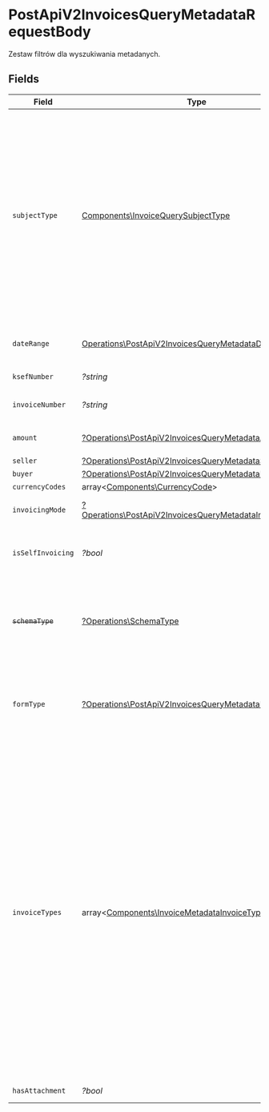 # PostApiV2InvoicesQueryMetadataRequestBody

Zestaw filtrów dla wyszukiwania metadanych.


## Fields

| Field                                                                                                                                                                                                                                                                                                                                                                                                                                                                                      | Type                                                                                                                                                                                                                                                                                                                                                                                                                                                                                       | Required                                                                                                                                                                                                                                                                                                                                                                                                                                                                                   | Description                                                                                                                                                                                                                                                                                                                                                                                                                                                                                |
| ------------------------------------------------------------------------------------------------------------------------------------------------------------------------------------------------------------------------------------------------------------------------------------------------------------------------------------------------------------------------------------------------------------------------------------------------------------------------------------------ | ------------------------------------------------------------------------------------------------------------------------------------------------------------------------------------------------------------------------------------------------------------------------------------------------------------------------------------------------------------------------------------------------------------------------------------------------------------------------------------------ | ------------------------------------------------------------------------------------------------------------------------------------------------------------------------------------------------------------------------------------------------------------------------------------------------------------------------------------------------------------------------------------------------------------------------------------------------------------------------------------------ | ------------------------------------------------------------------------------------------------------------------------------------------------------------------------------------------------------------------------------------------------------------------------------------------------------------------------------------------------------------------------------------------------------------------------------------------------------------------------------------------ |
| `subjectType`                                                                                                                                                                                                                                                                                                                                                                                                                                                                              | [Components\InvoiceQuerySubjectType](../../Models/Components/InvoiceQuerySubjectType.md)                                                                                                                                                                                                                                                                                                                                                                                                   | :heavy_check_mark:                                                                                                                                                                                                                                                                                                                                                                                                                                                                         | Typ podmiotu, którego dotyczą kryteria filtrowania metadanych faktur.<br/>Określa kontekst, w jakim przeszukiwane są dane.<br/>\| Wartość \| Opis \|<br/>\| --- \| --- \|<br/>\| Subject1 \| Podmiot 1 \|<br/>\| Subject2 \| Podmiot 2 \|<br/>\| Subject3 \| Podmiot 3 \|<br/>\| SubjectAuthorized \| Podmiot upoważniony \|<br/>                                                                                                                                                          |
| `dateRange`                                                                                                                                                                                                                                                                                                                                                                                                                                                                                | [Operations\PostApiV2InvoicesQueryMetadataDateRange](../../Models/Operations/PostApiV2InvoicesQueryMetadataDateRange.md)                                                                                                                                                                                                                                                                                                                                                                   | :heavy_check_mark:                                                                                                                                                                                                                                                                                                                                                                                                                                                                         | Typ i zakres dat, według którego mają być filtrowane faktury.                                                                                                                                                                                                                                                                                                                                                                                                                              |
| `ksefNumber`                                                                                                                                                                                                                                                                                                                                                                                                                                                                               | *?string*                                                                                                                                                                                                                                                                                                                                                                                                                                                                                  | :heavy_minus_sign:                                                                                                                                                                                                                                                                                                                                                                                                                                                                         | Numer KSeF faktury.                                                                                                                                                                                                                                                                                                                                                                                                                                                                        |
| `invoiceNumber`                                                                                                                                                                                                                                                                                                                                                                                                                                                                            | *?string*                                                                                                                                                                                                                                                                                                                                                                                                                                                                                  | :heavy_minus_sign:                                                                                                                                                                                                                                                                                                                                                                                                                                                                         | Numer faktury nadany przez wystawcę.                                                                                                                                                                                                                                                                                                                                                                                                                                                       |
| `amount`                                                                                                                                                                                                                                                                                                                                                                                                                                                                                   | [?Operations\PostApiV2InvoicesQueryMetadataAmount](../../Models/Operations/PostApiV2InvoicesQueryMetadataAmount.md)                                                                                                                                                                                                                                                                                                                                                                        | :heavy_minus_sign:                                                                                                                                                                                                                                                                                                                                                                                                                                                                         | Filtr kwotowy – brutto, netto lub VAT (z wartością).                                                                                                                                                                                                                                                                                                                                                                                                                                       |
| `seller`                                                                                                                                                                                                                                                                                                                                                                                                                                                                                   | [?Operations\PostApiV2InvoicesQueryMetadataSeller](../../Models/Operations/PostApiV2InvoicesQueryMetadataSeller.md)                                                                                                                                                                                                                                                                                                                                                                        | :heavy_minus_sign:                                                                                                                                                                                                                                                                                                                                                                                                                                                                         | Dane sprzedawcy.                                                                                                                                                                                                                                                                                                                                                                                                                                                                           |
| `buyer`                                                                                                                                                                                                                                                                                                                                                                                                                                                                                    | [?Operations\PostApiV2InvoicesQueryMetadataBuyer](../../Models/Operations/PostApiV2InvoicesQueryMetadataBuyer.md)                                                                                                                                                                                                                                                                                                                                                                          | :heavy_minus_sign:                                                                                                                                                                                                                                                                                                                                                                                                                                                                         | Dane nabywcy.                                                                                                                                                                                                                                                                                                                                                                                                                                                                              |
| `currencyCodes`                                                                                                                                                                                                                                                                                                                                                                                                                                                                            | array<[Components\CurrencyCode](../../Models/Components/CurrencyCode.md)>                                                                                                                                                                                                                                                                                                                                                                                                                  | :heavy_minus_sign:                                                                                                                                                                                                                                                                                                                                                                                                                                                                         | Kody walut.                                                                                                                                                                                                                                                                                                                                                                                                                                                                                |
| `invoicingMode`                                                                                                                                                                                                                                                                                                                                                                                                                                                                            | [?Operations\PostApiV2InvoicesQueryMetadataInvoicingMode](../../Models/Operations/PostApiV2InvoicesQueryMetadataInvoicingMode.md)                                                                                                                                                                                                                                                                                                                                                          | :heavy_minus_sign:                                                                                                                                                                                                                                                                                                                                                                                                                                                                         | Tryb wystawienia faktury: online lub offline.                                                                                                                                                                                                                                                                                                                                                                                                                                              |
| `isSelfInvoicing`                                                                                                                                                                                                                                                                                                                                                                                                                                                                          | *?bool*                                                                                                                                                                                                                                                                                                                                                                                                                                                                                    | :heavy_minus_sign:                                                                                                                                                                                                                                                                                                                                                                                                                                                                         | Czy faktura została wystawiona w trybie samofakturowania.                                                                                                                                                                                                                                                                                                                                                                                                                                  |
| ~~`schemaType`~~                                                                                                                                                                                                                                                                                                                                                                                                                                                                           | [?Operations\SchemaType](../../Models/Operations/SchemaType.md)                                                                                                                                                                                                                                                                                                                                                                                                                            | :heavy_minus_sign:                                                                                                                                                                                                                                                                                                                                                                                                                                                                         | : warning: ** DEPRECATED **: This will be removed in a future release, please migrate away from it as soon as possible.                                                                                                                                                                                                                                                                                                                                                                    |
| `formType`                                                                                                                                                                                                                                                                                                                                                                                                                                                                                 | [?Operations\PostApiV2InvoicesQueryMetadataFormType](../../Models/Operations/PostApiV2InvoicesQueryMetadataFormType.md)                                                                                                                                                                                                                                                                                                                                                                    | :heavy_minus_sign:                                                                                                                                                                                                                                                                                                                                                                                                                                                                         | Typ dokumentu.<br/>\| Wartość \| Opis \|<br/>\| --- \| --- \|<br/>\| FA \| Faktura VAT \|<br/>\| PEF \| Faktura PEF \|<br/>\| RR \| Faktura RR \|<br/>                                                                                                                                                                                                                                                                                                                                     |
| `invoiceTypes`                                                                                                                                                                                                                                                                                                                                                                                                                                                                             | array<[Components\InvoiceMetadataInvoiceType](../../Models/Components/InvoiceMetadataInvoiceType.md)>                                                                                                                                                                                                                                                                                                                                                                                      | :heavy_minus_sign:                                                                                                                                                                                                                                                                                                                                                                                                                                                                         | Rodzaje faktur.<br/>\| Wartość \| Opis \|<br/>\| --- \| --- \|<br/>\| Vat \| (FA) Podstawowa \|<br/>\| Zal \| (FA) Zaliczkowa \|<br/>\| Kor \| (FA) Korygująca \|<br/>\| Roz \| (FA) Rozliczeniowa \|<br/>\| Upr \| (FA) Uproszczona \|<br/>\| KorZal \| (FA) Korygująca fakturę zaliczkową \|<br/>\| KorRoz \| (FA) Korygująca fakturę rozliczeniową \|<br/>\| VatPef \| [Mock] (PEF) Podstawowowa \|<br/>\| VatPefSp \| [Mock] (PEF) Specjalizowana \|<br/>\| KorPef \| [Mock] (PEF) Korygująca \|<br/>\| VatRr \| [Mock] (RR) Podstawowa \|<br/>\| KorVatRr \| [Mock] (RR) Korygująca \|<br/> |
| `hasAttachment`                                                                                                                                                                                                                                                                                                                                                                                                                                                                            | *?bool*                                                                                                                                                                                                                                                                                                                                                                                                                                                                                    | :heavy_minus_sign:                                                                                                                                                                                                                                                                                                                                                                                                                                                                         | Czy faktura ma załącznik.                                                                                                                                                                                                                                                                                                                                                                                                                                                                  |